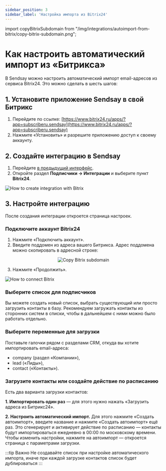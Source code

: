 ```yaml
---
sidebar_position: 3
sidebar_label: 'Настройка импорта из Bitrix24'
---
```


import copyBitrixSubdomain from "/img/integrations/autoimport-from-bitrix/copy-bitrix-subdomain.png";

# Как настроить автоматический импорт из «Битрикса»

В Sendsay можно настроить автоматический импорт email-адресов из сервиса Bitrix24. Это можно сделать в шесть шагов:

## 1. Установите приложение Sendsay в свой Битрикс

1. Перейдите по ссылке: [https://www.bitrix24.ru/apps/?app=subscriberu.sendsay](https://www.bitrix24.ru/apps/?app=subscriberu.sendsay)
2. Нажмите «Установить» и разрешите приложению доступ к своему аккаунту.

## 2. Создайте интеграцию в Sendsay

1. Перейдите [в предыдущий интерфейс](https://sendsay.ru/account/).
2. Откройте раздел **Подписчики → Интеграции** и выберите пункт **Bitrix24**.

![How to create integration with Bitrix](/img/integrations\autoimport-from-bitrix/how-to-create-integration-with-bitrix.gif) <br/>

## 3. Настройте интеграцию

После создания интеграции откроется страница настроек.

### Подключите аккаунт Bitrix24

1. Нажмите «Подключить аккаунт».
2. Введите поддомен из адреса вашего Битрикса. Адрес поддомена можно скопировать в адресной строке:

<p align="center">
    <img src={copyBitrixSubdomain} alt="Copy Bitrix subdomain" />
</p>

3. Нажмите «Продолжить».

![How to connect Bitrix](/img/integrations\autoimport-from-bitrix/how-to-connect-bitrix.gif) <br/>

### Выберите список для подписчиков

Вы можете создать новый список, выбрать существующий или просто загрузить контакты в базу. Рекомендуем загружать контакты из сторонних систем в списки, чтобы в дальнейшем с ними можно было работать отдельно.

### Выберите переменные для загрузки

Поставьте галочки рядом с разделами CRM, откуда вы хотите импортировать email-адреса:

- company (раздел «Компании»),
- lead («Лиды»),
- contact («Контакты»).

### Загрузите контакты или создайте действие по расписанию

Есть два варианта загрузки контактов:

**1. Импортировать один раз** — для этого нужно нажать «Загрузить адреса из Битрикс24».<br/>

**2. Настроить автоматический импорт.** Для этого нажмите «Создать автоимпорт», введите название и нажмите «Создать автоимпорт» ещё раз. Это сгенерирует и активирует действие по расписанию — контакты будут импортироваться ежедневно в 00:00 по московскому времени. Чтобы изменить настройки, нажмите на автоимпорт — откроется страница с параметрами загрузки.

:::tip Важно
Не создавайте список при настройке автоматического импорта, иначе при каждой загрузке контактов список будет дублироваться
:::
